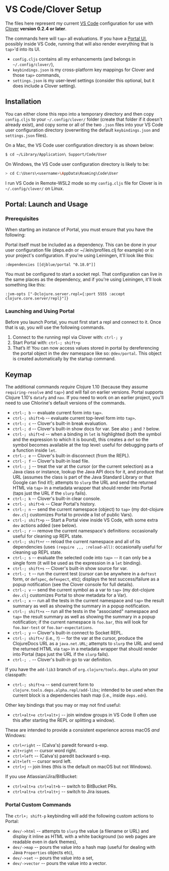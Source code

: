 # VS Code/Clover Setup

The files here represent my current [VS Code](https://code.visualstudio.com/) configuration for use with [Clover](https://marketplace.visualstudio.com/items?itemName=mauricioszabo.clover) **version 0.2.4 or later**.

The commands here will `tap>` all evaluations. If you have a [Portal UI](https://github.com/djblue/portal), possibly inside VS Code, running that will also render everything that is `tap>`'d into its UI.

* `config.cljs` contains all my enhancements (and belongs in `~/.config/clover/`),
* `keybindings.json` is my cross-platform key mappings for Clover and those `tap>` commands,
* `settings.json` is my user-level settings (consider this optional, but it does include a Clover setting).

## Installation

You can either clone this repo into a temporary directory and then copy `config.cljs` to your `~/.config/clover/` folder (create that folder if it doesn't already exist), and copy some or all of the two `.json` files into your VS Code user configuration directory (overwriting the default `keybindings.json` and `settings.json` files).

On a Mac, the VS Code user configuration directory is as shown below:

```bash
$ cd ~/Library/Application\ Support/Code/User
```

On Windows, the VS Code user configuration directory is likely to be:

```bash
> cd C:\Users\<username>\AppData\Roaming\Code\User
```

I run VS Code in Remote-WSL2 mode so my `config.cljs` file for Clover is in `~/.config/clover/` on Linux.

## Portal: Launch and Usage

### Prerequisites

When starting an instance of Portal, you must ensure that you have the following:

Portal itself must be included as a dependency. This can be done in your user configuration file (deps.edn or ~/.lein/profiles.clj for example) or in your project's configuration. If you're using Leiningen, it'll look like this:

`:dependencies [[djblue/portal "0.18.0"]]`

You must be configured to start a socket repl. That configuration can live in the same places as the dependency, and if you're using Leiningen, it'll look something like this:

`:jvm-opts ["-Dclojure.server.repl={:port 5555 :accept clojure.core.server/repl}"]}`

### Launching and Using Portal

Before you launch Portal, you must first start a repl and connect to it. Once that is up, you will use the following commands.

1. Connect to the running repl via Clover with: `ctrl-; y`
2. Start Portal with: `ctrl-; shift+p`
3. That’s it! You can now access values stored in portal by dereferencing the portal object in the dev namespace like so: `@dev/portal`. This object is created automatically by the startup command.

## Keymap

The additional commands _require_ Clojure 1.10 (because they assume `requiring-resolve` and `tap>`) and will fail on earlier versions. Portal supports Clojure 1.10's `datafy` and `nav`. If you need to work on an earlier project, you'll need to use Chlorine's default versions of the commands.

* `ctrl-; b` -- evaluate current form into `tap>`.
* `ctrl-; shift+b` -- evaluate current top-level form into `tap>`.
* `ctrl-; c` -- Clover's built-in break evaluation.
* `ctrl-; d` -- Clover's built-in show docs for var. See also `j` and `?` below.
* `ctrl-; shift+d` -- when a binding in `let` is highlighted (both the symbol and the expression to which it is bound), this creates a `def` so the symbol becomes available at the top level: useful for debugging parts of a function inside `let`.
* `ctrl-; e` -- Clover's built-in disconnect (from the REPL).
* `ctrl-; f` -- Clover's built-in load file.
* `ctrl-; j` -- treat the var at the cursor (or the current selection) as a Java class or instance, lookup the Java API docs for it, and produce that URL (assumes the class is part of the Java Standard Library or that Google can find it!); attempts to `slurp` the URL and send the returned HTML via `tap>` in a metadata wrapper that should render into Portal (taps just the URL if the `slurp` fails).
* `ctrl-; k` -- Clover's built-in clear console.
* `ctrl-; shift+k` -- Clear Portal's history.
* `ctrl-; n` -- send the current namespace (object) to `tap>` (my dot-clojure `dev.clj` customizes Portal to provide a list of public Vars).
* `ctrl-; shift+p` -- Start a Portal view inside VS Code, with some extra `dev` actions added (see below).
* `ctrl-; r` -- remove the current namespace's definitions: occasionally useful for cleaning up REPL state.
* `ctrl-; shift+r` -- reload the current namespace and all of its dependencies (uses `(require ,,, :reload-all)`: occasionally useful for cleaning up REPL state.
* `ctrl-; s` -- evaluate the selected code into `tap>` -- it can only be a single form (it will be used as the expression in a `let` binding).
* `ctrl-; shift+s` -- Clover's built-in show source for var.
* `ctrl-; t` -- run the current test (cursor can be anywhere in a `deftest` form, or `defspec`, `defexpect`, etc); displays the test success/failure as a popup notification (see the Clover console for full details).
* `ctrl-; v` -- send the current symbol as a var to `tap>` (my dot-clojure `dev.clj` customizes Portal to show metadata for a Var).
* `ctrl-; x` -- run all the tests in the current namespace and `tap>` the result summary as well as showing the summary in a popup notification.
* `ctrl-; shift+x` -- run all the tests in the "associated" namespace and `tap>` the result summary as well as showing the summary in a popup notification; if the current namespace is `foo.bar`, this will look for `foo.bar-test` or `foo.bar-expectations`.
* `ctrl-; y` -- Clover's built-in connect to Socket REPL.
* `ctrl-; shift+/` (i.e., `?`) -- for the var at the cursor, produce the  ClojureDocs URL as a `java.net.URL`; attempts to `slurp` the URL and send the returned HTML via `tap>` in a metadata wrapper that should render into Portal (taps just the URL if the `slurp` fails).
* `ctrl-; .` -- Clover's built-in go to var definition.

If you have the `add-lib3` branch of `org.clojure/tools.deps.alpha` on your classpath:

* `ctrl-; shift+a` -- send current form to `clojure.tools.deps.alpha.repl/add-libs`; intended to be used when the current block is a dependencies hash map (i.e., inside `deps.edn`).

Other key bindings that you may or may not find useful:

* `ctrl+alt+e ctrl+alt+j` -- join window groups in VS Code (I often use this after starting the REPL or splitting a window).

These are intended to provide a consistent experience across macOS _and_ Windows:

* `ctrl+right` -- (Calva's) paredit forward s-exp.
* `alt+right` -- cursor word right.
* `ctrl+left` -- (Calva's) paredit backward s-exp.
* `alt+left` -- cursor word left.
* `ctrl+j` -- join lines (this is the default on macOS but not Windows).

If you use Atlassian/Jira/BitBucket:

* `ctrl+alt+a ctrl+alt+b` -- switch to BitBucket PRs.
* `ctrl+alt+a ctrl+alt+j` -- switch to Jira issues.

### Portal Custom Commands

The `ctrl+; shift-p` keybinding will add the following custom actions to Portal:

* `dev/->html` -- attempts to `slurp` the value (a filename or URL) and display it inline as HTML with a white background (so web pages are readable even in dark themes),
* `dev/->map` -- pours the value into a hash map (useful for dealing with Java `Properties` objects etc),
* `dev/->set` -- pours the value into a set,
* `dev/->vector` -- pours the value into a vector.
